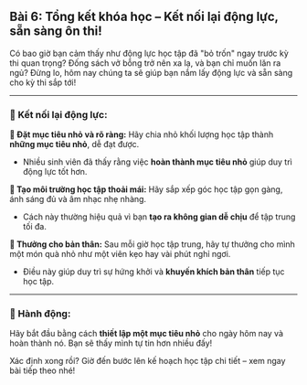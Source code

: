 ## Bài 6: Tổng kết khóa học – Kết nối lại động lực, sẵn sàng ôn thi!

Có bao giờ bạn cảm thấy như động lực học tập đã "bỏ trốn" ngay trước kỳ thi quan trọng? Đống sách vở bỗng trở nên xa lạ, và bạn chỉ muốn lăn ra ngủ? Đừng lo, hôm nay chúng ta sẽ giúp bạn nắm lấy động lực và sẵn sàng cho kỳ thi sắp tới!

---

### 📌 Kết nối lại động lực:

**🔹 Đặt mục tiêu nhỏ và rõ ràng:**
Hãy chia nhỏ khối lượng học tập thành **những mục tiêu nhỏ**, dễ đạt được.  
- Nhiều sinh viên đã thấy rằng việc **hoàn thành mục tiêu nhỏ** giúp duy trì động lực tốt hơn.

**🔹 Tạo môi trường học tập thoải mái:**
Hãy sắp xếp góc học tập gọn gàng, ánh sáng đủ và âm nhạc nhẹ nhàng.  
- Cách này thường hiệu quả vì bạn **tạo ra không gian dễ chịu** để tập trung tối đa.

**🔹 Thưởng cho bản thân:**
Sau mỗi giờ học tập trung, hãy tự thưởng cho mình một món quà nhỏ như một viên kẹo hay vài phút nghỉ ngơi.  
- Điều này giúp duy trì sự hứng khởi và **khuyến khích bản thân** tiếp tục học tập.

---

### 🚀 Hành động:

Hãy bắt đầu bằng cách **thiết lập một mục tiêu nhỏ** cho ngày hôm nay và hoàn thành nó. Bạn sẽ thấy mình tự tin hơn nhiều đấy!

Xác định xong rồi? Giờ đến bước lên kế hoạch học tập chi tiết – xem ngay bài tiếp theo nhé!